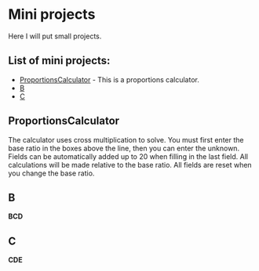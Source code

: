 # Mini projects

Here I will put small projects.

## List of mini projects:

- [ProportionsCalculator](#ProportionsCalculator) - This is a proportions calculator.
- [B](#b)
- [C](#c)

## ProportionsCalculator

The calculator uses cross multiplication to solve. You must first enter the base ratio in the boxes above the line, then you can enter the unknown. Fields can be automatically added up to 20 when filling in the last field. All calculations will be made relative to the base ratio. All fields are reset when you change the base ratio.

## B

**BCD**

## C

**CDE**
